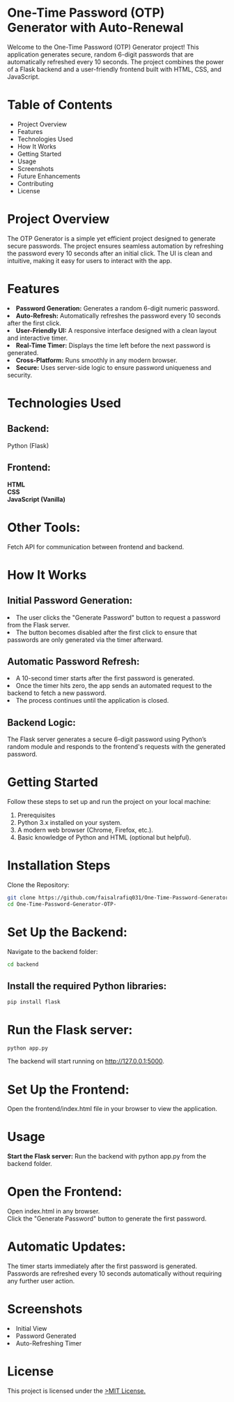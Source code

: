 # One-Time Password (OTP) Generator with Auto-Renewal

Welcome to the One-Time Password (OTP) Generator project! This application generates secure, random 6-digit passwords that are automatically refreshed every 10 seconds. The project combines the power of a Flask backend and a user-friendly frontend built with HTML, CSS, and JavaScript.

# Table of Contents

<ul>
<li>Project Overview</li>
<li>Features</li>
<li>Technologies Used</li>
<li>How It Works</li>
<li>Getting Started</li>
<li>Usage</li>
<li>Screenshots</li>
<li>Future Enhancements</li>
<li>Contributing</li>
<li>License</li>
</ul>

# Project Overview

The OTP Generator is a simple yet efficient project designed to generate secure passwords. The project ensures seamless automation by refreshing the password every 10 seconds after an initial click. The UI is clean and intuitive, making it easy for users to interact with the app.

# Features
<li><b>Password Generation:</b> Generates a random 6-digit numeric password.</li>
<li><b>Auto-Refresh:</b> Automatically refreshes the password every 10 seconds after the first click.</li>
<li><b>User-Friendly UI:</b> A responsive interface designed with a clean layout and interactive timer.</li>
<li><b>Real-Time Timer:</b> Displays the time left before the next password is generated.</li>
<li><b>Cross-Platform:</b> Runs smoothly in any modern browser.</li>
<li><b>Secure:</b> Uses server-side logic to ensure password uniqueness and security.</li>

# Technologies Used

## Backend:
Python (Flask)

## Frontend:
<b>HTML</b> <br>
<b>CSS</b> <br>
<b>JavaScript (Vanilla)</b>

# Other Tools: 

Fetch API for communication between frontend and backend.

# How It Works

## Initial Password Generation:

<li> The user clicks the "Generate Password" button to request a password from the Flask server.</li>
<li>The button becomes disabled after the first click to ensure that passwords are only generated via the timer afterward.</li>

## Automatic Password Refresh:

<li>A 10-second timer starts after the first password is generated.</li>
<li>Once the timer hits zero, the app sends an automated request to the backend to fetch a new password.</li>
<li>The process continues until the application is closed.</li>

## Backend Logic:

The Flask server generates a secure 6-digit password using Python’s random module and responds to the frontend's requests with the generated password.

# Getting Started

Follow these steps to set up and run the project on your local machine:

1. Prerequisites
2. Python 3.x installed on your system.
3. A modern web browser (Chrome, Firefox, etc.).
4. Basic knowledge of Python and HTML (optional but helpful).

# Installation Steps

Clone the Repository:
```bash
git clone https://github.com/faisalrafiq031/One-Time-Password-Generator-OTP-.git
cd One-Time-Password-Generator-OTP-
```

# Set Up the Backend:

Navigate to the backend folder:

```bash 
cd backend
``` 

## Install the required Python libraries:

<code>pip install flask</code>

# Run the Flask server:

<code>python app.py</code>

The backend will start running on http://127.0.0.1:5000.

# Set Up the Frontend:

Open the frontend/index.html file in your browser to view the application.

# Usage

<b>Start the Flask server:</b> Run the backend with python app.py from the backend folder.

# Open the Frontend:

Open index.html in any browser. <br>
Click the "Generate Password" button to generate the first password.

# Automatic Updates:

The timer starts immediately after the first password is generated. <br>
Passwords are refreshed every 10 seconds automatically without requiring any further user action.<br>

# Screenshots

<li>Initial View</li>
<li>Password Generated</li>
<li>Auto-Refreshing Timer</li>

# License
This project is licensed under the <a href="./LICENSE">>MIT License.</a>
